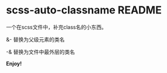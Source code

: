 # scss-auto-classname README

一个在scss文件中，补充class名的小东西。

&-  替换为父级元素的类名

-&  替换为文件中最外层的类名

**Enjoy!**
